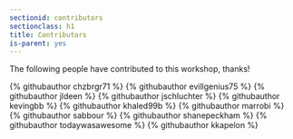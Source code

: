 ```yaml
---
sectionid: contributors
sectionclass: h1
title: Contributors
is-parent: yes
---
```


The following people have contributed to this workshop, thanks!

<div class="github-contributors">
{% githubauthor chzbrgr71 %}
{% githubauthor evillgenius75 %}
{% githubauthor jldeen %}
{% githubauthor jschluchter %}
{% githubauthor kevingbb %}
{% githubauthor khaled99b %}
{% githubauthor marrobi %}
{% githubauthor sabbour %}
{% githubauthor shanepeckham %}
{% githubauthor todaywasawesome %}
{% githubauthor kkapelon %}
</div>
